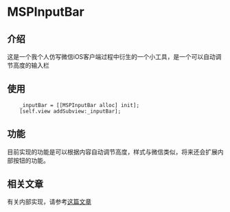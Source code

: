 # MSPInputBar
## 介绍
这是一个我个人仿写微信iOS客户端过程中衍生的一个小工具，是一个可以自动调节高度的输入栏

## 使用

```
    _inputBar = [[MSPInputBar alloc] init];
    [self.view addSubview:_inputBar];
```
## 功能
目前实现的功能是可以根据内容自动调节高度，样式与微信类似，将来还会扩展内部按钮的功能。

## 相关文章
有关内部实现，请参考[这篇文章](http://www.rayesquire.com/2016/08/11/mspinputbar/)


